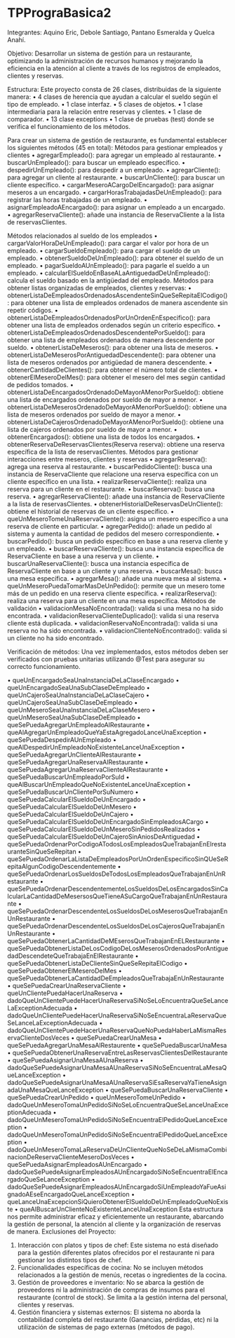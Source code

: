 # TPPrograBasica2
Integrantes: Aquino Eric, Debole Santiago, Pantano Esmeralda y Quelca Anahí.

Objetivo: Desarrollar un sistema de gestión para un restaurante, optimizando la administración de recursos humanos y mejorando la eficiencia en la atención al cliente a través de los registros de empleados, clientes y reservas.

Estructura: Este proyecto consta de 26 clases, distribuidas de la siguiente manera:
•   4 clases de herencia que ayudan a calcular el sueldo según el tipo de empleado.
•   1 clase interfaz.
•   5 clases de objetos.
•   1 clase intermediaria para la relación entre reservas y clientes.
•   1 clase de comparador.
• 13 clase exceptions
•   1 clase de pruebas (test) donde se verifica el funcionamiento de los métodos.

Para crear un sistema de gestión de restaurante, es fundamental establecer los siguientes métodos (45 en total):
Métodos para gestionar empleados y clientes
•	agregarEmpleado(): para agregar un empleado al restaurante.
•	buscarUnEmpleado(): para buscar un empleado específico.
•	despedirUnEmpleado(): para despedir a un empleado.
•	agregarCliente(): para agregar un cliente al restaurante.
•	buscarUnCliente(): para buscar un cliente específico.
•	cargarMeseroACargoDelEncargado(): para asignar meseros a un encargado.
•	cargarHorasTrabajadasDeUnEmpleado(): para registrar las horas trabajadas de un empleado.
•	asignarEmpleadoAEncargado(): para asignar un empleado a un encargado.
•	agregarReservaCliente(): añade una instancia de ReservaCliente a la lista de reservasClientes.

Métodos relacionados al sueldo de los empleados
•	cargarValorHoraDeUnEmpleado(): para cargar el valor por hora de un empleado.
•	cargarSueldoEmpleado(): para cargar el sueldo de un empleado.
•	obtenerSueldoDeUnEmpleado(): para obtener el sueldo de un empleado.
•	pagarSueldoAUnEmpleado(): para pagarle el sueldo a un empleado.
•	calcularElSueldoEnBaseALaAntiguedadDeUnEmpleado(): calcula el sueldo basado en la antigüedad del empleado.
Métodos para obtener listas organizadas de empleados, clientes y reservas:
•	obtenerListaDeEmpleadosOrdenadosAscendenteSinQueSeRepitaElCodigo(): para obtener una lista de empleados ordenados de manera ascendente sin repetir códigos.
•	obtenerListaDeEmpleadosOrdenadosPorUnOrdenEnEspecifico(): para obtener una lista de empleados ordenados según un criterio específico.
•	obtenerListaDeEmpleadosOrdenadosDescendentePorSueldo(): para obtener una lista de empleados ordenados de manera descendente por sueldo.
•	obtenerListaDeMeseros(): para obtener una lista de meseros.
•	obtenerListaDeMeserosPorAntiguedadDescendente(): para obtener una lista de meseros ordenados por antigüedad de manera descendente.
•	obtenerCantidadDeClientes(): para obtener el número total de clientes.
•	obtenerElMeseroDelMes(): para obtener el mesero del mes según cantidad de pedidos tomados.
•	obtenerListaDeEncargadosOrdenadoDeMayorAMenorPorSueldo(): obtiene una lista de encargados ordenados por sueldo de mayor a menor.
•	obtenerListaDeMeserosOrdenadoDeMayorAMenorPorSueldo(): obtiene una lista de meseros ordenados por sueldo de mayor a menor.
•	obtenerListaDeCajerosOrdenadoDeMayorAMenorPorSueldo(): obtiene una lista de cajeros ordenados por sueldo de mayor a menor.
•	obtenerEncargados(): obtiene una lista de todos los encargados.
•	obtenerReservaDeReservasClientes(Reserva reserva): obtiene una reserva específica de la lista de reservasClientes.
Métodos para gestionar interacciones entre meseros, clientes y reservas
•	agregarReserva(): agrega una reserva al restaurante.
•	buscarPedidoCliente(): busca una instancia de ReservaCliente que relacione una reserva específica con un cliente específico en una lista.
•	realizarReservaCliente(): realiza una reserva para un cliente en el restaurante.
•	buscarReserva(): busca una reserva.
•	agregarReservaCliente(): añade una instancia de ReservaCliente a la lista de reservasClientes.
•	obtenerHistorialDeReservasDeUnCliente(): obtiene el historial de reservas de un cliente específico.
•	queUnMeseroTomeUnaReservaCliente(): asigna un mesero específico a una reserva de cliente en particular.
•	agregarPedido(): añade un pedido al sistema y aumenta la cantidad de pedidos del mesero correspondiente.
•	buscarPedido(): busca un pedido específico en base a una reserva cliente y un empleado.
•	buscarReservaCliente(): busca una instancia específica de ReservaCliente en base a una reserva y un cliente.
•	buscarUnaReservaCliente(): busca una instancia específica de ReservaCliente en base a un cliente y una reserva.
•	buscarMesa(): busca una mesa específica.
•	agregarMesa(): añade una nueva mesa al sistema.
•	queUnMeseroPuedaTomarMasDeUnPedido(): permite que un mesero tome más de un pedido en una reserva cliente específica.
•	realizarReserva(): realiza una reserva para un cliente en una mesa específica.
Métodos de validación
•	validacionMesaNoEncontrada(): valida si una mesa no ha sido encontrada.
•	validacionReservaClienteDuplicado(): valida si una reserva cliente está duplicada.
•	validacionReservaNoEncontrada(): valida si una reserva no ha sido encontrada.
•	validacionClienteNoEncontrado(): valida si un cliente no ha sido encontrado.

Verificación de métodos:
Una vez implementados, estos métodos deben ser verificados con pruebas unitarias utilizando @Test para asegurar su correcto funcionamiento.

•	queUnEncargadoSeaUnaInstanciaDeLaClaseEncargado
•	queUnEncargadoSeaUnaSubClaseDeEmpleado
•	queUnCajeroSeaUnaInstanciaDeLaClaseCajero
•	queUnCajeroSeaUnaSubClaseDeEmpleado
•	queUnMeseroSeaUnaInstanciaDeLaClaseMesero
•	queUnMeseroSeaUnaSubClaseDeEmpleado
•	queSePuedaAgregarUnEmpleadoAlRestaurante
•	queAlAgregarUnEmpleadoQueYaEstaAgregadoLanceUnaException
•	queSePuedaDespedirAUnEmpleado
•	queAlDespedirUnEmpleadoNoExistenteLanceUnaException
•	queSePuedaAgregarUnClienteAlRestaurante
•	queSePuedaAgregarUnaReservaAlRestaurante
•	queSePuedaAgregarUnaReservaClienteAlRestaurante
•	queSePuedaBuscarUnEmpleadoPorSuId
•	queAlBuscarUnEmpleadoQueNoExistenteLanceUnaException
•	queSePuedaBuscarUnClientePorSuNumero
•	queSePuedaCalcularElSueldoDeUnEncargado
•	queSePuedaCalcularElSueldoDeUnMesero
•	queSePuedaCalcularElSueldoDeUnCajero
•	queSePuedaCalcularElSueldoDeUnEncargadoSinEmpleadosACargo
•	queSePuedaCalcularElSueldoDeUnMeseroSinPedidosRealizados
•	queSePuedaCalcularElSueldoDeUnCajeroSinAniosDeAntiguedad
•	queSePuedaOrdenarPorCodigoATodosLosEmpleadosQueTrabajanEnElrestauranteSinQueSeRepitan
•	queSePuedaOrdenarLaListaDeEmpleadosPorUnOrdenEspecificoSinQUeSeRepitaAlgunCodigoDescendentemente
•	queSePuedaOrdenarLosSueldosDeTodosLosEmpleadosQueTrabajanEnUnRestaurante
•	queSePuedaOrdenarDescendentementeLosSueldosDeLosEncargadosSinCalcularLaCantidadDeMesersosQueTieneASuCargoQueTrabajanEnUnRestaurante
•	queSePuedaOrdenarDescendenteLosSueldosDeLosMeserosQueTrabajanEnUnRestaurante
•	queSePuedaOrdenarDescendenteLosSueldosDeLosCajerosQueTrabajanEnUnRestaurante
•	queSePuedaObtenerLaCantidadDeMEserosQueTrabajanEnELRestaurante
•	queSePuedaObtenerListaDeLosCodigoDeLosMeserosOrdenadosPorAntiguedadDescendeteQueTrabajaEnElRestaurante
•	queSePuedaObtenerListaDeClienteSinQueSeRepitaElCodigo
•	queSePuedaObtenerElMeseroDelMes
•	queSePuedaObtenerLaCantidadDeEmpleadosQueTrabajaEnUnRestaurante
•	queSePuedaCrearUnaReservaCliente
•	queUnClientePuedaHacerUnaReserva
•	dadoQueUnClientePuedeHacerUnaReservaSiNoSeLoEncuentraQueSeLanceLaExceptionAdecuada
•	dadoQueUnClientePuedeHacerUnaReservaSiNoSeEncuentraLaReservaQueSeLanceLaExceptionAdecuada
•	dadoQueUnClientePuedeHacerUnaReservaQueNoPuedaHaberLaMismaReservaClienteDosVeces
•	queSePuedaCrearUnaMesa
•	queSePuedaAgregarUnaMesaAlRestaurente
•	queSePuedaBuscarUnaMesa
•	queSePuedaObtenerUnaReservaEntreLasReservasClientesDelRestaurante
•	queSePuedaAsignarUnaMesaAUnaReserva
•	dadoQueSePuedeAsignarUnaMesaAUnaReservaSiNoSeEncuentraLaMesaQueLanceException
•	dadoQueSePuedeAsignarUnaMesaAUnaReservaSiEsaReservaYaTieneAsignadaUnaMesaQueLanceException
•	queSePuedaBuscarUnaReservaCliente
•	queSePuedaCrearUnPedido
•	queUnMeseroTomeUnPedido
•	dadoQueUnMeseroTomaUnPedidoSiNoSeLoEncuentraQueSeLanceUnaExceptionAdecuada
•	dadoQueUnMeseroTomaUnPedidoSiNoSeEncuentraElPedidoQueLanceException
•	dadoQueUnMeseroTomaUnPedidoSiNoSeEncuentraElPedidoQueLanceException
•	dadoQueUnMeseroTomaLaReservaDeUnClienteQueNoSeDeLaMismaCombinacionDeReservaClienteMeseroDosVeces
•	queSePuedaAsignarEmpleadosAUnEncargado
•	dadoQueSePuedeAsignarEmpleadosAUnEncargadoSiNoSeEncuentraElEncargadoQueSeLanceException
•	dadoQueSePuedeAsignarEmpleadosAUnEncargadoSiUnEmpleadoYaFueAsignadoAEseEncargadoQueLanceException
•	queLanceUnaExcepcionSiQuieroObtenerElSueldoDeUnEmpleadoQueNoExiste
•	queAlBuscarUnClienteNoExistenteLanceUnaException
Esta estructura nos permite administrar eficaz y eficientemente un restaurante, abarcando la gestión de personal, la atención al cliente y la organización de reservas de manera.
Exclusiones del Proyecto:
1. Interacción con platos y tipos de chef: Este sistema no está diseñado para la gestión diferentes platos ofrecidos por el restaurante ni para gestionar los distintos tipos de chef. 
2. Funcionalidades específicas de cocina: No se incluyen métodos relacionados a la gestión de menús, recetas o ingredientes de la cocina.
3. Gestión de proveedores e inventario: No se abarca la gestión de proveedores ni la administración de compras de insumos para el restaurante (control de stock). Se limita a la gestión interna del personal, clientes y reservas.
4. Gestión financiera y sistemas externos: El sistema no aborda la contabilidad completa del restaurante (Ganancias, pérdidas, etc) ni la utilización de sistemas de pago externas (métodos de pago).
